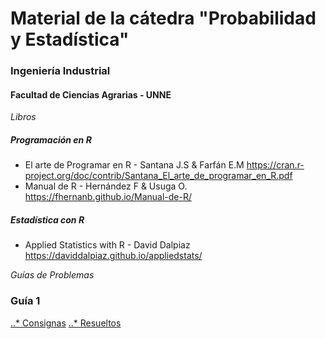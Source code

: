 # Material de la cátedra "Probabilidad y Estadística" 

### Ingeniería Industrial
#### Facultad de Ciencias Agrarias - UNNE

_Libros_
##### Programación en R
* El arte de Programar en R - Santana J.S & Farfán E.M
https://cran.r-project.org/doc/contrib/Santana_El_arte_de_programar_en_R.pdf
* Manual de R - Hernández F & Usuga O.
https://fhernanb.github.io/Manual-de-R/

##### Estadística con R
* Applied Statistics with R - David Dalpiaz 
https://daviddalpiaz.github.io/appliedstats/

_Guías de Problemas_
### Guía 1 
[..* Consignas](https://github.com/industrial-prob-stats/material/blob/master/guia1.pdf)
[..* Resueltos](https://github.com/industrial-prob-stats/material/blob/master/guia_1Resuelta.pdf)

